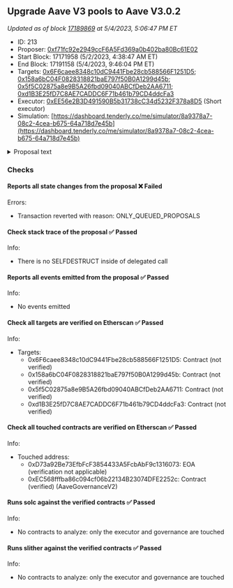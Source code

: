 ## Upgrade Aave V3 pools to Aave V3.0.2

_Updated as of block [17189869](https://etherscan.io/block/17189869) at 5/4/2023, 5:06:47 PM ET_

- ID: 213
- Proposer: [0xf71fc92e2949ccF6A5Fd369a0b402ba80Bc61E02](https://etherscan.io/address/0xf71fc92e2949ccF6A5Fd369a0b402ba80Bc61E02)
- Start Block: 17171958 (5/2/2023, 4:38:47 AM ET)
- End Block: 17191158 (5/4/2023, 9:46:04 PM ET)
- Targets: [0x6F6caee8348c10dC9441Fbe28cb588566F1251D5](https://etherscan.io/address/0x6F6caee8348c10dC9441Fbe28cb588566F1251D5#code); [0x158a6bC04F0828318821baE797f50B0A1299d45b](https://etherscan.io/address/0x158a6bC04F0828318821baE797f50B0A1299d45b#code); [0x5f5C02875a8e9B5A26fbd09040ABCfDeb2AA6711](https://etherscan.io/address/0x5f5C02875a8e9B5A26fbd09040ABCfDeb2AA6711#code); [0xd1B3E25fD7C8AE7CADDC6F71b461b79CD4ddcFa3](https://etherscan.io/address/0xd1B3E25fD7C8AE7CADDC6F71b461b79CD4ddcFa3#code)
- Executor: [0xEE56e2B3D491590B5b31738cC34d5232F378a8D5](https://etherscan.io/address/0xEE56e2B3D491590B5b31738cC34d5232F378a8D5) (Short executor)
- Simulation: [https://dashboard.tenderly.co/me/simulator/8a9378a7-08c2-4cea-b675-64a718d7e45b](https://dashboard.tenderly.co/me/simulator/8a9378a7-08c2-4cea-b675-64a718d7e45b)

<details>
  <summary>Proposal text</summary>

## Simple Summary

This proposal upgrades the Aave v3 instances on Ethereum, Polygon, Optimism and Arbitrum to the v3.0.2 version.
The v3.0.2 is an upgrade based on the v3.0.1 version already running on the new Aave v3 Ethereum pool which comes with improvements to the handling of isolation mode, LTV0, and flashBorrower initiated flashloans.
If this proposal succeeds, it will also authorize the upgrade of the V3 pools on Avalanche and Fantom via a delegatecall by the Aave Guardian.

The upgrades to be performed will affect the following contracts:

1. Pool
2. PoolConfigurator
3. aToken/variableDebtToken/stableDebtToken

And replace the `AaveProtocolDataProvider` on the PoolAddressesProvider with it's next iteration.

## Motivation

Aave v3 Ethereum has been activated via Aave governance at the end of January. But in reality, as described [HERE](https://governance.aave.com/t/bgd-aave-v3-ethereum-new-deployment-vs-aave-v2-upgrade/9990/13), the smart contracts on Ethereum are a slightly improved version of v3, the so-called v3.0.1.

In an ecosystem like Aave, with liquidity pool instances spread across multiple networks, it is fundamental to try to keep version consistency, which is not the case at moment, with Polygon, Avalanche, Optimism, Arbitrum, Fantom, and Harmony running still on v3.0.0. Therefore this proposal aligns all pools at v3.0.2.

## Specification

Upon execution on the respective network the proposal will:

- call `POOL_ADDRESSES_PROVIDER.setPoolImpl(NEW_POOL_IMPL)` to replace the Pool implementation (all networks)
- call `POOL_ADDRESSES_PROVIDER.setPoolConfiguratorImpl(NEW_POOL_CONFIGURATOR_IMPL)` to replace the PoolConfigurator implementation (all networks, excluding mainnet)
- call `POOL_ADDRESSES_PROVIDER.setPoolDataProvider(NEW_PROTOCOL_DATA_PROVIDER)` to replace the AaveProtocolDataProvider (all networks, excluding mainnet)
- iterate through all currently listed tokens on the pool (fetched via `POOL.getReservesList()`) (all networks, excluding mainnet)
  - call `POOL_CONFIGURATOR.updateAToken(inputAToken)` to replace the aToken implementation
  - call `POOL_CONFIGURATOR.updateVariableDebtToken(inputVToken)` to replace the vToken implementation
  - call `POOL_CONFIGURATOR.updateStableDebtToken(inputSToken)` to replace the sToken implementation
  - call `POOL_CONFIGURATOR.setReserveFlashLoaning(reserve, true)` to enable flashloaning on the reserve
- call `ACL_MANAGER.grantRole(ISOLATED_COLLATERAL_SUPPLIER_ROLE, SWAP_COLLATERAL_ADAPTER)` to maintain pre-upgrade behavior (all networks, excluding harmony)
- call `ACL_MANAGER.grantRole(ISOLATED_COLLATERAL_SUPPLIER_ROLE, MIGRATION_HELPER)` to maintain pre-upgrade behavior (mainnet, avalanche, polygon)
- call `POOL_CONFIGURATOR.updateFlashloanPremiumTotal(0.0005e4)` and `updateFlashloanPremiumToProtocol(0.0004e4)` to align flash loan fees with the currently configured.

## Security and additional considerations

We applied the following security procedures for this upgrade:

- **Code diffing**: Comparing the codebase of all v3.0.0 with the one of v3.0.1, more specifically the one on Aave v3 Ethereum, to not have any unexpected logic included.
- **Storage diffing**: Comparing the storage layout of both versions, to verify that there is no misalignment between them, which could create important problems.
- **Assets configurations pre/post upgrade**: In a simulation environment, validating the configurations of the assets pre-upgrade are the same as post-upgrade, only with those changes that are intended (e.g. enabling the new `flashloanable` flag only present on v3.0.1, later explained).
- **Additional E2E tests**: Also in a simulation environment, checking that the main actions available on the pool can be performed (e.g. supply, borrow) on all pools with non-frozen assets.
- **Extra review**: Given their involvement in the development of Aave v3, we have requested AaveCompanies to take a look at the procedure, in order to have multiple parties validating it.
- **Audit**: Certora and SigmaPrime reviewed the v3.0.1 -> v3.0.2 changes

The decision to enable `flashloanable` for all the assets has been taken in order to have the highest possible consistency with the current state of the assets in the pools: currently, all are flashloanable, so by enabling the new flag, they will continue to be so.

## References

- [Repository](https://github.com/bgd-labs/proposal-3.0.1-upgrade)
- [Storage/code diffs](https://github.com/bgd-labs/proposal-3.0.1-upgrade/tree/main/diffs)
- [sigma prime 3.0.1 audit report](https://github.com/aave/aave-v3-core/blob/master/audits/23-12-2022_SigmaPrime_AaveV3-0-1.pdf)
- [PeckShield 3.0.1 audit report](https://github.com/aave/aave-v3-core/blob/master/audits/09-12-2022_PeckShield_AaveV3-0-1.pdf)
- [Cerora 3.0.2 audit report](https://github.com/bgd-labs/proposal-3.0.1-upgrade/blob/main/audits/Aave_V3.0.2_PR_820_Report_Mar2023.pdf)
- [sigma prime 3.0.2 audit report](https://github.com/bgd-labs/proposal-3.0.1-upgrade/blob/main/audits/19-04-2023_SigmaPrime_AaveV3-0-2.pdf)
- [Forum discussion](https://governance.aave.com/t/bgd-upgrade-of-aave-v3-periphery-to-3-0-1-across-networks/10744/9)
- [Payload:Mainnet](https://etherscan.io/address/0x6f6caee8348c10dc9441fbe28cb588566f1251d5#code#F17#L1)
- [Payload:Polygon](https://polygonscan.com/address/0xb56c0688316c333bfaa20cd7d836e05d48939b58#code#F17#L78)
- [Payload:Arbitrum](https://arbiscan.io/address/0xf876fa9a96ecd51c0bba8554ff2e397fe7f73bab#code#F17#L1)
- [Payload:Optimism](https://optimistic.etherscan.io/address/0x45ce944c29a25aee0e135f8f89ab55dc9c5438e5#code#F17#L1)
- [Update diffs](https://github.com/bgd-labs/proposal-3.0.1-upgrade/tree/main/diffs)
- BorrowLogic: [Mainnet](https://etherscan.io/address/0x5d834EAD0a80CF3b88c06FeeD6e8E0Fcae2daEE5#code), [Polygon](https://polygonscan.com/address/0x5d834EAD0a80CF3b88c06FeeD6e8E0Fcae2daEE5#code), [Arbitrum](https://arbiscan.io/address/0x5d834EAD0a80CF3b88c06FeeD6e8E0Fcae2daEE5#code), [Optimism](https://optimistic.etherscan.io/address/0x5d834EAD0a80CF3b88c06FeeD6e8E0Fcae2daEE5#code), [Avalanche](https://snowtrace.io/address/0x5d834EAD0a80CF3b88c06FeeD6e8E0Fcae2daEE5#code), [Fantom](https://ftmscan.com/address/0x5d834ead0a80cf3b88c06feed6e8e0fcae2daee5#code)
- BridgeLogic: [Mainnet](https://etherscan.io/address/0x57572C9e795F4B6A748EFBeAB7E0a1B9996A0A24#code), [Polygon](https://polygonscan.com/address/0x57572C9e795F4B6A748EFBeAB7E0a1B9996A0A24#code), [Arbitrum](https://arbiscan.io/address/0x57572C9e795F4B6A748EFBeAB7E0a1B9996A0A24#code), [Optimism](https://optimistic.etherscan.io/address/0x57572C9e795F4B6A748EFBeAB7E0a1B9996A0A24#code), [Avalanche](https://snowtrace.io/address/0x57572C9e795F4B6A748EFBeAB7E0a1B9996A0A24#code), [Fantom](https://ftmscan.com/address/0x57572C9e795F4B6A748EFBeAB7E0a1B9996A0A24#code)
- ConfiguratorLogic: [Mainnet](https://etherscan.io/address/0x7406aba1Aa5fE5cd71d958CE10fc28c416a33aA0#code), [Polygon](https://polygonscan.com/address/0x7406aba1Aa5fE5cd71d958CE10fc28c416a33aA0#code), [Arbitrum](https://arbiscan.io/address/0x7406aba1Aa5fE5cd71d958CE10fc28c416a33aA0#code), [Optimism](https://optimistic.etherscan.io/address/0x7406aba1Aa5fE5cd71d958CE10fc28c416a33aA0#code), [Avalanche](https://snowtrace.io/address/0x7406aba1Aa5fE5cd71d958CE10fc28c416a33aA0#code), [Fantom](https://ftmscan.com/address/0x7406aba1Aa5fE5cd71d958CE10fc28c416a33aA0#code)
- EModeLogic: [Mainnet](https://etherscan.io/address/0xeAbd65827E91Ac3aE5471C11A329fbc675cA46d6#code), [Polygon](https://polygonscan.com/address/0xeAbd65827E91Ac3aE5471C11A329fbc675cA46d6#code), [Arbitrum](https://arbiscan.io/address/0xeAbd65827E91Ac3aE5471C11A329fbc675cA46d6#code), [Optimism](https://optimistic.etherscan.io/address/0xeAbd65827E91Ac3aE5471C11A329fbc675cA46d6#code), [Avalanche](https://snowtrace.io/address/0xeAbd65827E91Ac3aE5471C11A329fbc675cA46d6#code), [Fantom](https://ftmscan.com/address/0xeAbd65827E91Ac3aE5471C11A329fbc675cA46d6#code)
- FlashLoanLogic: [Mainnet](https://etherscan.io/address/0x0A62276bFBF1Ad8443f37Da8630d407408085c8b#code), [Polygon](https://polygonscan.com/address/0x0A62276bFBF1Ad8443f37Da8630d407408085c8b#code), [Arbitrum](https://arbiscan.io/address/0x0A62276bFBF1Ad8443f37Da8630d407408085c8b#code), [Optimism](https://optimistic.etherscan.io/address/0x0A62276bFBF1Ad8443f37Da8630d407408085c8b#code), [Avalanche](https://snowtrace.io/address/0x0A62276bFBF1Ad8443f37Da8630d407408085c8b#code), [Fantom](https://ftmscan.com/address/0x0A62276bFBF1Ad8443f37Da8630d407408085c8b#code)
- LiquidationLogic: [Mainnet](https://etherscan.io/address/0xe175De51F29d822b86e46A9A61246Ec90631210D#code), [Polygon](https://polygonscan.com/address/0xe175De51F29d822b86e46A9A61246Ec90631210D#code), [Arbitrum](https://arbiscan.io/address/0xe175De51F29d822b86e46A9A61246Ec90631210D#code), [Optimism](https://optimistic.etherscan.io/address/0xe175De51F29d822b86e46A9A61246Ec90631210D#code), [Avalanche](https://snowtrace.io/address/0xe175De51F29d822b86e46A9A61246Ec90631210D#code), [Fantom](https://ftmscan.com/address/0xe175De51F29d822b86e46A9A61246Ec90631210D#code)
- PoolLogic: [Mainnet](https://etherscan.io/address/0xD5256981e08492AFc543aF2a779Af989E9f9F7e7#code), [Polygon](https://polygonscan.com/address/0xD5256981e08492AFc543aF2a779Af989E9f9F7e7#code), [Arbitrum](https://arbiscan.io/address/0xD5256981e08492AFc543aF2a779Af989E9f9F7e7#code), [Optimism](https://optimistic.etherscan.io/address/0xD5256981e08492AFc543aF2a779Af989E9f9F7e7#code), [Avalanche](https://snowtrace.io/address/0xD5256981e08492AFc543aF2a779Af989E9f9F7e7#code), [Fantom](https://ftmscan.com/address/0xD5256981e08492AFc543aF2a779Af989E9f9F7e7#code)
- SupplyLogic: [Mainnet](https://etherscan.io/address/0x39dF4b1329D41A9AE20e17BeFf39aAbd2f049128#code), [Polygon](https://polygonscan.com/address/0x39dF4b1329D41A9AE20e17BeFf39aAbd2f049128#code), [Arbitrum](https://arbiscan.io/address/0x39dF4b1329D41A9AE20e17BeFf39aAbd2f049128#code), [Optimism](https://optimistic.etherscan.io/address/0x39dF4b1329D41A9AE20e17BeFf39aAbd2f049128#code), [Avalanche](https://snowtrace.io/address/0x39dF4b1329D41A9AE20e17BeFf39aAbd2f049128#code), [Fantom](https://ftmscan.com/address/0x39dF4b1329D41A9AE20e17BeFf39aAbd2f049128#code)
- PoolImpl: [Mainnet](https://etherscan.io/address/0xF1Cd4193bbc1aD4a23E833170f49d60f3D35a621#code), [Polygon](https://polygonscan.com/address/0xb77fc84a549ecc0b410d6fa15159c2df207545a3#code), [Arbitrum](https://arbiscan.io/address/0xbcb167bdcf14a8f791d6f4a6edd964aed2f8813b#code), [Optimism](https://optimistic.etherscan.io/address/0x764594f8e9757ede877b75716f8077162b251460#code), [Avalanche](https://snowtrace.io/address/0xcf85ff1c37c594a10195f7a9ab85cbb0a03f69de#code), [Fantom](https://ftmscan.com/address/0x84B08568906ee891de1c23175E5B92d7Df7DDCc4#code)
- PoolConfiguratorImpl: [Polygon](https://polygonscan.com/address/0xadf86b537ef08591c2777e144322e8b0ca7e82a7#code), [Arbitrum](https://arbiscan.io/address/0x04a8d477ee202adce1682f5902e1160455205b12#code), [Optimism](https://optimistic.etherscan.io/address/0x29081f7ab5a644716efcdc10d5c926c5fee9f72b#code), [Avalanche](https://snowtrace.io/address/0x79b5e91037AE441dE0d9e6fd3Fd85b96B83d4E93#code), [Fantom](https://ftmscan.com/address/0x7CB7fdeEB5E71f322F8E39Be67959C32a6A3aAA3#code)
- ATokenImpl: [Polygon](https://polygonscan.com/address/0xcf85ff1c37c594a10195f7a9ab85cbb0a03f69de#code), [Arbitrum](https://arbiscan.io/address/0x1be1798b70aee431c2986f7ff48d9d1fa350786a#code), [Optimism](https://optimistic.etherscan.io/address/0xbcb167bdcf14a8f791d6f4a6edd964aed2f8813b#code), [Avalanche](https://snowtrace.io/address/0x1E81af09001aD208BDa68FF022544dB2102A752d#code), [Fantom](https://ftmscan.com/address/0x8f30ADaA6950b31f675bF8a709Bc23F55aa24735#code)
- STokenImpl: [Polygon](https://polygonscan.com/address/0x50ddd0Cd4266299527d25De9CBb55fE0EB8dAc30#code), [Arbitrum](https://arbiscan.io/address/0x0c2c95b24529664fe55d4437d7a31175cfe6c4f7#code), [Optimism](https://optimistic.etherscan.io/address/0x6b4e260b765b3ca1514e618c0215a6b7839ff93e#code), [Avalanche](https://snowtrace.io/address/0x893411580e590D62dDBca8a703d61Cc4A8c7b2b9#code), [Fantom](https://ftmscan.com/address/0xbCb167bDCF14a8F791d6f4A6EDd964aed2F8813B#code)
- VTokenImpl: [Polygon](https://polygonscan.com/address/0x79b5e91037AE441dE0d9e6fd3Fd85b96B83d4E93#code), [Arbitrum](https://arbiscan.io/address/0x5e76e98e0963ecdc6a065d1435f84065b7523f39#code), [Optimism](https://optimistic.etherscan.io/address/0x04a8d477ee202adce1682f5902e1160455205b12#code), [Avalanche](https://snowtrace.io/address/0xa0d9C1E9E48Ca30c8d8C3B5D69FF5dc1f6DFfC24#code), [Fantom](https://ftmscan.com/address/0x61637B1EF7e9A102e50B661D3d7dbe19ef93347e#code)
- AaveProtocolDataProvider: [Polygon](https://polygonscan.com/address/0x9441b65ee553f70df9c77d45d3283b6bc24f222d#code), [Arbitrum](https://arbiscan.io/address/0x6b4e260b765b3ca1514e618c0215a6b7839ff93e#code), [Optimism](https://optimistic.etherscan.io/address/0xd9ca4878dd38b021583c1b669905592eae76e044#code), [Avalanche](https://snowtrace.io/address/0x50ddd0Cd4266299527d25De9CBb55fE0EB8dAc30#code), [Fantom](https://ftmscan.com/address/0x764594F8e9757edE877B75716f8077162B251460#code)

## Copyright

Copyright and related rights waived via [CC0](https://creativecommons.org/publicdomain/zero/1.0/).

</details>

### Checks

#### Reports all state changes from the proposal ❌ Failed

Errors:

- Transaction reverted with reason: ONLY_QUEUED_PROPOSALS

#### Check stack trace of the proposal ✅ Passed

Info:

- There is no SELFDESTRUCT inside of delegated call

#### Reports all events emitted from the proposal ✅ Passed

Info:

- No events emitted

#### Check all targets are verified on Etherscan ✅ Passed

Info:

- Targets:
  - 0x6F6caee8348c10dC9441Fbe28cb588566F1251D5: Contract (not verified)
  - 0x158a6bC04F0828318821baE797f50B0A1299d45b: Contract (not verified)
  - 0x5f5C02875a8e9B5A26fbd09040ABCfDeb2AA6711: Contract (not verified)
  - 0xd1B3E25fD7C8AE7CADDC6F71b461b79CD4ddcFa3: Contract (not verified)

#### Check all touched contracts are verified on Etherscan ✅ Passed

Info:

- Touched address:
  - 0xD73a92Be73EfbFcF3854433A5FcbAbF9c1316073: EOA (verification not applicable)
  - 0xEC568fffba86c094cf06b22134B23074DFE2252c: Contract (verified) (AaveGovernanceV2)

#### Runs solc against the verified contracts ✅ Passed

Info:

- No contracts to analyze: only the executor and governance are touched

#### Runs slither against the verified contracts ✅ Passed

Info:

- No contracts to analyze: only the executor and governance are touched
